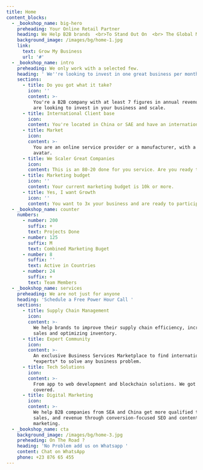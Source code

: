 ```yaml
---
title: Home
content_blocks:
  - _bookshop_name: big-hero
    preheading: Your Online Retail Partner
    heading: We Help B2B brands  <br>To Stand Out On  <br> The Global Market
    background_image: /images/bg/home-1.jpg
    link:
      text: Grow My Business
      url: '#'
  - _bookshop_name: intro
    preheading: We only work with a selected few.
    heading: ' We''re looking to invest in one great business per month. Will it be yours?'
    sections:
      - title: Do you got what it take?
        icon: ''
        content: >-
          You're a B2B company with at least 7 figures in annual revenue. You
          are looking to invest in your business and scale.
      - title: International Client base
        icon:
        content: You're located in China or SAE and have an international client base.
      - title: Market
        icon:
        content: >-
          You are an online service provider or a manufacturer, with a unique
          avatar.
      - title: We Scaler Great Companies
        icon:
        content: This is an 80-20 done for you service. Are you ready to commit.
      - title: Marketing budget
        icon: ''
        content: Your current marketing budget is 10k or more.
      - title: Yes, I want Growth
        icon: ''
        content: You want to 3x your business and are ready to participate and invest.
  - _bookshop_name: counter
    numbers:
      - number: 200
        suffix: +
        text: Projects Done
      - number: 125
        suffix: M
        text: Combined Marketing Buget
      - number: 8
        suffix: ''
        text: Active in Countries
      - number: 24
        suffix: +
        text: Team Members
  - _bookshop_name: services
    preheading: We are not just for anyone
    heading: 'Schedule a Free Power Hour Call '
    sections:
      - title: Supply Chain Management
        icon:
        content: >-
          We help brands to improve their supply chain efficiency, increasing
          sales and optimizing inventory.
      - title: Expert Community
        icon:
        content: >-
          An exclusive Business Services Marketplace to find international
          *experts* to solve any business problem.
      - title: Tech Solutions
        icon:
        content: >-
          From app to web development and blockchain solutions. We got you
          covered.
      - title: Digital Marketing
        icon:
        content: >-
          We help B2B companies from SEA and China get more qualified traffic,
          sales, and revenue through conversion-focused SEO and content
          marketing.
  - _bookshop_name: cta
    background_image: /images/bg/home-3.jpg
    preheading: On The Road ?
    heading: 'No Problem add us on Whatsapp '
    content: Chat on WhatsApp
    phone: +23 876 65 455
---
```

